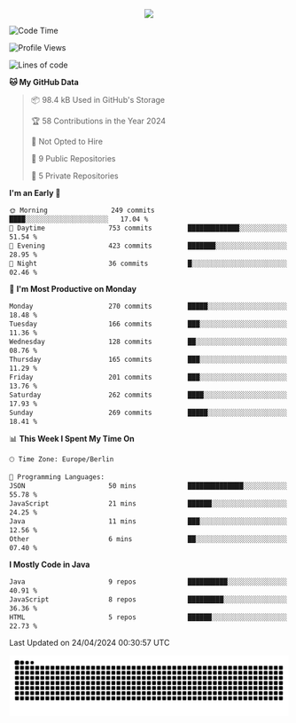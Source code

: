 <p align="center">
</p>
<a href="">
  <p align="center">
    <img align="center" src="https://lanyard.cnrad.dev/api/531896089096486922?borderRadius=30px" />
  </p>
</a>

<!--START_SECTION:waka-->
![Code Time](http://img.shields.io/badge/Code%20Time-850%20hrs%208%20mins-blue)

![Profile Views](http://img.shields.io/badge/Profile%20Views-6-blue)

![Lines of code](https://img.shields.io/badge/From%20Hello%20World%20I%27ve%20Written-3.9%20million%20lines%20of%20code-blue)

**🐱 My GitHub Data** 

> 📦 98.4 kB Used in GitHub's Storage 
 > 
> 🏆 58 Contributions in the Year 2024
 > 
> 🚫 Not Opted to Hire
 > 
> 📜 9 Public Repositories 
 > 
> 🔑 5 Private Repositories 
 > 
**I'm an Early 🐤** 

```text
🌞 Morning                249 commits         ████░░░░░░░░░░░░░░░░░░░░░   17.04 % 
🌆 Daytime                753 commits         █████████████░░░░░░░░░░░░   51.54 % 
🌃 Evening                423 commits         ███████░░░░░░░░░░░░░░░░░░   28.95 % 
🌙 Night                  36 commits          █░░░░░░░░░░░░░░░░░░░░░░░░   02.46 % 
```
📅 **I'm Most Productive on Monday** 

```text
Monday                   270 commits         █████░░░░░░░░░░░░░░░░░░░░   18.48 % 
Tuesday                  166 commits         ███░░░░░░░░░░░░░░░░░░░░░░   11.36 % 
Wednesday                128 commits         ██░░░░░░░░░░░░░░░░░░░░░░░   08.76 % 
Thursday                 165 commits         ███░░░░░░░░░░░░░░░░░░░░░░   11.29 % 
Friday                   201 commits         ███░░░░░░░░░░░░░░░░░░░░░░   13.76 % 
Saturday                 262 commits         ████░░░░░░░░░░░░░░░░░░░░░   17.93 % 
Sunday                   269 commits         █████░░░░░░░░░░░░░░░░░░░░   18.41 % 
```


📊 **This Week I Spent My Time On** 

```text
🕑︎ Time Zone: Europe/Berlin

💬 Programming Languages: 
JSON                     50 mins             ██████████████░░░░░░░░░░░   55.78 % 
JavaScript               21 mins             ██████░░░░░░░░░░░░░░░░░░░   24.25 % 
Java                     11 mins             ███░░░░░░░░░░░░░░░░░░░░░░   12.56 % 
Other                    6 mins              ██░░░░░░░░░░░░░░░░░░░░░░░   07.40 % 
```

**I Mostly Code in Java** 

```text
Java                     9 repos             ██████████░░░░░░░░░░░░░░░   40.91 % 
JavaScript               8 repos             █████████░░░░░░░░░░░░░░░░   36.36 % 
HTML                     5 repos             ██████░░░░░░░░░░░░░░░░░░░   22.73 % 
```




 Last Updated on 24/04/2024 00:30:57 UTC
<!--END_SECTION:waka-->
<img alt="github contribution grid snake animation" src="https://raw.githubusercontent.com/vxnsin/vxnsin/output/github-contribution-grid-snake-dark.svg">
